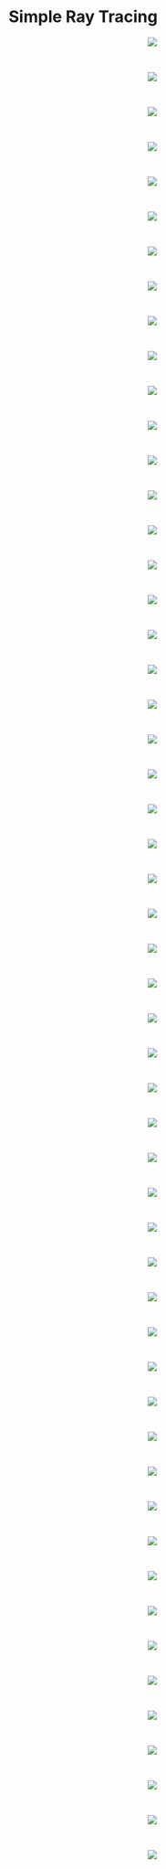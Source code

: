 # Simple Ray Tracing
<p align="center"><img src="https://raw.githubusercontent.com/DickyDicky7/SimpleRayTracingRenderResults/refs/heads/main/2025-04-08/8.png"></p><br/>
<p align="center"><img src="https://raw.githubusercontent.com/DickyDicky7/SimpleRayTracingRenderResults/refs/heads/main/2025-04-24/10.png"></p><br/>
<p align="center"><img src="https://raw.githubusercontent.com/DickyDicky7/SimpleRayTracingRenderResults/refs/heads/main/2025-05-08/0.png"></p><br/>
<p align="center"><img src="https://raw.githubusercontent.com/DickyDicky7/SimpleRayTracingRenderResults/refs/heads/main/2025-05-16/0.png"></p><br/>
<p align="center"><img src="https://raw.githubusercontent.com/DickyDicky7/SimpleRayTracingRenderResults/refs/heads/main/2025-05-24/4.png"></p><br/>
<p align="center"><img src="https://raw.githubusercontent.com/DickyDicky7/SimpleRayTracingRenderResults/refs/heads/main/2025-05-24/12.png"></p><br/>
<p align="center"><img src="https://raw.githubusercontent.com/DickyDicky7/SimpleRayTracingRenderResults/refs/heads/main/2025-05-24/28.png"></p><br/>
<p align="center"><img src="https://raw.githubusercontent.com/DickyDicky7/SimpleRayTracingRenderResults/refs/heads/main/2025-05-24/20.png"></p><br/>
<p align="center"><img src="https://raw.githubusercontent.com/DickyDicky7/SimpleRayTracingRenderResults/refs/heads/main/2025-06-16/3.png"></p><br/>
<p align="center"><img src="https://raw.githubusercontent.com/DickyDicky7/SimpleRayTracingRenderResults/refs/heads/main/2025-06-16/11.png"></p><br/>
<p align="center"><img src="https://raw.githubusercontent.com/DickyDicky7/SimpleRayTracingRenderResults/refs/heads/main/2025-06-16/19.png"></p><br/>
<p align="center"><img src="https://raw.githubusercontent.com/DickyDicky7/SimpleRayTracingRenderResults/refs/heads/main/2025-06-16/27.png"></p><br/>
<p align="center"><img src="https://raw.githubusercontent.com/DickyDicky7/SimpleRayTracingRenderResults/refs/heads/main/2025-07-08/0.png"></p><br/>
<p align="center"><img src="https://raw.githubusercontent.com/DickyDicky7/SimpleRayTracingRenderResults/refs/heads/main/2025-07-08/8.png"></p><br/>
<p align="center"><img src="https://raw.githubusercontent.com/DickyDicky7/SimpleRayTracingRenderResults/refs/heads/main/2025-07-08/16.png"></p><br/>
<p align="center"><img src="https://raw.githubusercontent.com/DickyDicky7/SimpleRayTracingRenderResults/refs/heads/main/2025-07-08/24.png"></p><br/>
<p align="center"><img src="https://raw.githubusercontent.com/DickyDicky7/SimpleRayTracingRenderResults/refs/heads/main/2025-07-08/32.png"></p><br/>
<p align="center"><img src="https://raw.githubusercontent.com/DickyDicky7/SimpleRayTracingRenderResults/refs/heads/main/2025-07-08/40.png"></p><br/>
<p align="center"><img src="https://raw.githubusercontent.com/DickyDicky7/SimpleRayTracingRenderResults/refs/heads/main/2025-07-08/48.png"></p><br/>
<p align="center"><img src="https://raw.githubusercontent.com/DickyDicky7/SimpleRayTracingRenderResults/refs/heads/main/2025-07-08/56.png"></p><br/>
<p align="center"><img src="https://raw.githubusercontent.com/DickyDicky7/SimpleRayTracingRenderResults/refs/heads/main/2025-07-08/64.png"></p><br/>
<p align="center"><img src="https://raw.githubusercontent.com/DickyDicky7/SimpleRayTracingRenderResults/refs/heads/main/2025-07-08/72.png"></p><br/>
<p align="center"><img src="https://raw.githubusercontent.com/DickyDicky7/SimpleRayTracingRenderResults/refs/heads/main/2025-07-08/80.png"></p><br/>
<p align="center"><img src="https://raw.githubusercontent.com/DickyDicky7/SimpleRayTracingRenderResults/refs/heads/main/2025-07-08/88.png"></p><br/>
<p align="center"><img src="https://raw.githubusercontent.com/DickyDicky7/SimpleRayTracingRenderResults/refs/heads/main/2025-07-24/3.png"></p><br/>
<p align="center"><img src="https://raw.githubusercontent.com/DickyDicky7/SimpleRayTracingRenderResults/refs/heads/main/2025-07-24/11.png"></p><br/>
<p align="center"><img src="https://raw.githubusercontent.com/DickyDicky7/SimpleRayTracingRenderResults/refs/heads/main/2025-07-24/19.png"></p><br/>
<p align="center"><img src="https://raw.githubusercontent.com/DickyDicky7/SimpleRayTracingRenderResults/refs/heads/main/2025-07-24/27.png"></p><br/>
<p align="center"><img src="https://raw.githubusercontent.com/DickyDicky7/SimpleRayTracingRenderResults/refs/heads/main/2025-07-24/35.png"></p><br/>
<p align="center"><img src="https://raw.githubusercontent.com/DickyDicky7/SimpleRayTracingRenderResults/refs/heads/main/2025-07-24/43.png"></p><br/>
<p align="center"><img src="https://raw.githubusercontent.com/DickyDicky7/SimpleRayTracingRenderResults/refs/heads/main/2025-07-24/51.png"></p><br/>
<p align="center"><img src="https://raw.githubusercontent.com/DickyDicky7/SimpleRayTracingRenderResults/refs/heads/main/2025-07-24/59.png"></p><br/>
<p align="center"><img src="https://raw.githubusercontent.com/DickyDicky7/SimpleRayTracingRenderResults/refs/heads/main/2025-08-08/3.png"></p><br/>
<p align="center"><img src="https://raw.githubusercontent.com/DickyDicky7/SimpleRayTracingRenderResults/refs/heads/main/2025-08-08/11.png"></p><br/>
<p align="center"><img src="https://raw.githubusercontent.com/DickyDicky7/SimpleRayTracingRenderResults/refs/heads/main/2025-08-08/27.png"></p><br/>
<p align="center"><img src="https://raw.githubusercontent.com/DickyDicky7/SimpleRayTracingRenderResults/refs/heads/main/2025-08-08/19.png"></p><br/>
<p align="center"><img src="https://raw.githubusercontent.com/DickyDicky7/SimpleRayTracingRenderResults/refs/heads/main/2025-08-16/3.png"></p><br/>
<p align="center"><img src="https://raw.githubusercontent.com/DickyDicky7/SimpleRayTracingRenderResults/refs/heads/main/2025-08-16/11.png"></p><br/>
<p align="center"><img src="https://raw.githubusercontent.com/DickyDicky7/SimpleRayTracingRenderResults/refs/heads/main/2025-08-16/19.png"></p><br/>
<p align="center"><img src="https://raw.githubusercontent.com/DickyDicky7/SimpleRayTracingRenderResults/refs/heads/main/2025-08-16/35.png"></p><br/>
<p align="center"><img src="https://raw.githubusercontent.com/DickyDicky7/SimpleRayTracingRenderResults/refs/heads/main/2025-08-16/27.png"></p><br/>
<p align="center"><img src="https://raw.githubusercontent.com/DickyDicky7/SimpleRayTracingRenderResults/refs/heads/main/2025-08-16/43.png"></p><br/>
<p align="center"><img src="https://raw.githubusercontent.com/DickyDicky7/SimpleRayTracingRenderResults/refs/heads/main/2025-08-16/51.png"></p><br/>
<p align="center"><img src="https://raw.githubusercontent.com/DickyDicky7/SimpleRayTracingRenderResults/refs/heads/main/2025-09-08/1.png"></p><br/>
<p align="center"><img src="https://raw.githubusercontent.com/DickyDicky7/SimpleRayTracingRenderResults/refs/heads/main/2025-09-08/9.png"></p><br/>
<p align="center"><img src="https://raw.githubusercontent.com/DickyDicky7/SimpleRayTracingRenderResults/refs/heads/main/2025-09-08/17.png"></p><br/>
<p align="center"><img src="https://raw.githubusercontent.com/DickyDicky7/SimpleRayTracingRenderResults/refs/heads/main/2025-09-08/25.png"></p><br/>
<p align="center"><img src="https://raw.githubusercontent.com/DickyDicky7/SimpleRayTracingRenderResults/refs/heads/main/2025-09-08/33.png"></p><br/>
<p align="center"><img src="https://raw.githubusercontent.com/DickyDicky7/SimpleRayTracingRenderResults/refs/heads/main/2025-09-08/41.png"></p><br/>
<p align="center"><img src="https://raw.githubusercontent.com/DickyDicky7/SimpleRayTracingRenderResults/refs/heads/main/2025-09-08/49.png"></p><br/>
<p align="center"><img src="https://raw.githubusercontent.com/DickyDicky7/SimpleRayTracingRenderResults/refs/heads/main/2025-09-08/57.png"></p><br/>
<p align="center"><img src="https://raw.githubusercontent.com/DickyDicky7/SimpleRayTracingRenderResults/refs/heads/main/2025-09-08/65.png"></p><br/>
<p align="center"><img src="https://raw.githubusercontent.com/DickyDicky7/SimpleRayTracingRenderResults/refs/heads/main/2025-09-08/73.png"></p><br/>
